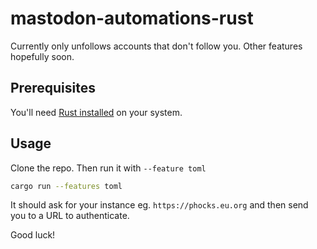 # mastodon-automations-rust

Currently only unfollows accounts that don't follow you. Other features hopefully soon.

## Prerequisites

You'll need [Rust installed](https://www.rust-lang.org/tools/install) on your system.


## Usage

Clone the repo. Then run it with `--feature toml`

```bash
cargo run --features toml
```

It should ask for your instance eg. `https://phocks.eu.org` and then send you to a URL to authenticate.

Good luck!
